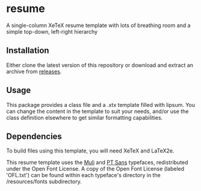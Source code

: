 # resume

A single-column XeTeX resume template with lots of breathing room and a simple
top-down, left-right hierarchy

## Installation

Either clone the latest version of this repository or download and extract an
archive from [releases](https://github.com/knyte/resume/releases).

## Usage

This package provides a class file and a .xtx template filled with lipsum. You
can change the content in the template to suit your needs, and/or use the class
definition elsewhere to get similar formatting capabilities.

## Dependencies

To build files using this template, you will need XeTeX and LaTeX2e.

This resume template uses the
[Muli](https://fonts.google.com/specimen/Muli?selection.family=Muli) and [PT
Sans](https://fonts.google.com/specimen/PT+Sans?selection.family=PT+Sans)
typefaces, redistributed under the Open Font License. A copy of the Open Font
License (labeled 'OFL.txt') can be found within each typeface's directory in
the /resources/fonts subdirectory.

